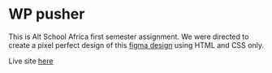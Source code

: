 # WP pusher
This is Alt School Africa first semester assignment. We were directed to create a pixel perfect design of this [figma design](https://www.figma.com/file/OJMDeEi2fWlPBFrlJFEgFx/wp-pusher-checkout?type=design&mode=design&t=KXSthmp0easnvUhR-1) using HTML and CSS only.

Live site [here](#)